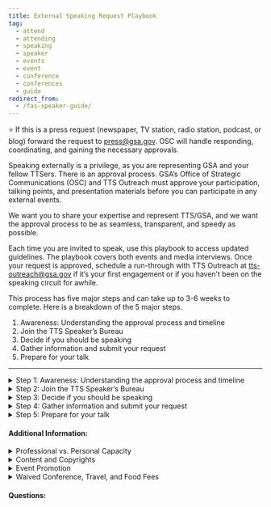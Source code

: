 ```yaml
---
title: External Speaking Request Playbook
tag:
  - attend
  - attending
  - speaking
  - speaker
  - events
  - event
  - conference
  - conferences
  - guide
redirect_from:
  - /fas-speaker-guide/
---
```

⭐ If this is a press request (newspaper, TV station, radio station, podcast, or blog) forward the request to press@gsa.gov. OSC will handle responding, coordinating, and gaining the necessary approvals.

Speaking externally is a privilege, as you are representing GSA and your fellow TTSers. There is an approval process. GSA’s Office of Strategic Communications (OSC) and TTS Outreach must approve your participation, talking points, and presentation materials before you can participate in any external events.

We want you to share your expertise and represent TTS/GSA, and we want the approval process to be as seamless, transparent, and speedy as possible.

Each time you are invited to speak, use this playbook to access updated guidelines. The playbook covers both events and media interviews. Once your request is approved, schedule a run-through with TTS Outreach at tts-outreach@gsa.gov if it’s your first engagement or if you haven’t been on the speaking circuit for awhile.

This process has five major steps and can take up to 3-6 weeks to complete. Here is a breakdown of the 5 major steps.

1. Awareness: Understanding the approval process and timeline
2. Join the TTS Speaker’s Bureau
3. Decide if you should be speaking
4. Gather information and submit your request
5. Prepare for your talk

- - -

<details>
<Summary> Step 1: Awareness: Understanding the approval process and timeline</summary>

Once you submit a request, you will receive an automated email confirmation. That email will also ping TTS leadership to approve your request, so it can move up the approval chain. TTS Events will move your request through the GSA approval process, gaining approval from

* TTS (your manager, Outreach Director, and Assistance Commissioner(?)),
* Federal Acquisition Services (FAS), and
* Office of Strategic Communications (OSC)

##### APPROVAL TIMELINE

Most approvals will take 2-3 weeks to complete. Requests submitted with less than a week lead time are not likely to be approved--please check in with your designated Outreach/Events lead  before submitting an approval with less than a week lead time. .

* Until you have been fully approved, the event organizers cannot name you in their marketing materials. Let TTS Outreach know if you run into an issue.
* You should not promote your participation until final approval has been given by GSA </details>

<details>
<Summary> Step 2: Join the TTS Speaker’s Bureau</summary>

If you want to represent TTS at an external event, you will need to be part of the TTS Speaker’s Bureau. In order to join the TTS Speaker’s Bureau you will need to
Create a headshot and bio in the GSA template (examples of bios can be found here)
Complete the Join the TTS Speaker’s Bureau form.

</details>

<details>
<Summary> Step 3: Decide if you should be speaking</summary>

If you have been formally invited to participate in a speaking engagement, you must answer the following questions.

* Do you have time?
* Does the event fit fully within your realm of expertise?
* Does the event reflect TTS and your team’s larger mission?
* Are you clear how speaking on this topic to this audience in this forum advances of TTS and your team?
* Are you comfortable speaking publicly in a virtual setting?
* Is a colleague better suited to speaking on this topic?
* Are there any sensitivities that may preclude you from speaking publicly?
* Is this event not inclusive or representative of our TTS diversity?
* Will you be speaking in your personal capacity?
* Is this event scheduled for less than 15 days from now?

⭐ If you answer yes to any of the questions above, stop here and contact your direct supervisor or TTS Outreach.

</details>

<details> <summary> Step 4: Gather information and submit your request </summary>

* Prepare your talking points. Talking points are required for you to get approval to represent your GSA at a speaking engagement.
* Use the TTS-wide [Talking Points Template](https://docs.google.com/document/d/1vsqMqtcZSSq_IhpFhtUnnNH70hcHGVaWnxhSpe_s054/edit)  to create talking points.
* Have a brief intro prepared for your engagement, along with a few lines about your role at GSA. For guidance, see the above Talking Points Template.
* Once you’ve drafted your talking points, submit them to your direct supervisor. And if you will be speaking about a specific engagement, submit your drafted talking points to the engagement lead.
* Review the TTS Internal/External Virtual Events Guidance and know how to answer Project Specific/TTS/GSA-specific questions, including those outside your direct area of expertise or the topic at hand.
* Consult with SMEs and peers for substantive input and review prior to submitting your Talking Points.
* Complete and submit the TTS Events’ Speaking, Conferences and Training Google form to TTS Events. To fill out this form, you will need:

  * A description of the audience
  * A copy of your event invite \[create a PDF and upload to Google Drive; make it accessible to all of GSA]
  * To know if the press is invited
  * To know if your event/panel will be pre-recorded
  * To explain why your participation is necessary
  * Complete Talking Points </details>

<details> <summary> Step 5: Prepare for your talk </summary>

As your speaking engagement is moving through the approval process, take some time to consider the following topics.

* Until you have been fully approved, the event organizers cannot name you in their marketing materials. Let TTS know if you run into an issue.
* You should not promote your participation until final approval has been given by GSA.
* Your talking points may change after your run-through with the event organizer. If this happens you are responsible for notifying the TTS Outreach Director.

##### Preparation:

* Watch the OSC recording on developing messages.
* If you are using slides, use this TTS Slide Deck template for your presentation or your Business Unit’s specific template.
* Watch the OSC recording on developing messages.
* If you are using slides, use this TTS Slide Deck template for your presentation or your Business Unit’s specific template.

  * [TTS Template](https://docs.google.com/presentation/d/1_R4EuC9Eiec0DQhSP5PDe5rdMeIijrTt0nhp8jghWaE/edit#slide=id.p)
* Is your presentation accessible? Do you verbally describe the images on your slides?
* How to Make Your Presentations Accessible to All
* How to make Accessible PDF from Google
* Is your presentation engaging?
* Have you planned for the unexpected? Ensure your computer is fully charged
* Determine if you can log in from your phone if an issue arises with your computer
* Be prepared to dial in as opposed to using computer audio if needed
* If you need notes, have a print out or have them pulled up on your phone so they’re easily accessible
* Dress to impress. Certain colors and patterns can create a moire effect which can impact people's perception and ability to digest the video. If possible, avoid stripes or busy patterns and stick with solid colors.
* Be conscious of lighting. For optimal lighting and video quality, presenters want to be lit from the front and not the back, so make sure your light (whether artificial or natural) is adjusted accordingly.  A single light source is ideal.
* GSA’s Logo Policy does not authorize vendors of any kind to use the GSA Star Mark logo. The GSA Advantage, GSA Contract, and GSA Schedule logos are the only logos approved for use by GSA contractors.
* Recording and sharing materials: In general, all material that GSA presents is in the public domain, and government employees can be photographed or recorded doing official activities on official time without permission. As long as the event coordinator is not trying to: retain the rights to the content, put the recording behind a paywall that is not accessible to the public, or use the recording for monetary gain, then you can give them permission to record and post.

</details>

#### Additional Information:

<Details><Summary> Professional vs. Personal Capacity </Summary>

When receiving an invitation to speak, you need to decide if you want to do the event in your professional or personal capacity: The FAS Speaker Guide | Version 1. <Details> <Summary> Professional Capacity </summary>

* You’ll participate as a TTS employee and discuss the work you do on behalf of GSA and our partners.
* You’ll be using GSA funds to travel to the event or pay for conference fees.
* You'll prepare during your work time and use GSA equipment.</details><Details> <Summary> Personal Capacity </summary>
* You didn’t receive the invitation because of your position at TTS, but because of your expertise in the subject.
* You won’t be representing TTS/GSA.
* You’ll refrain from discussing any official work you do at TTS/GSA or with our partners.
* You’ll use your personal leave or participate after work hours.
* You’ll prepare on your own time and use your own equipment.

##### Personal Capacity Guidelines

* There is a general prohibition on receiving compensation for personal capacity speaking on a subject that relates to your official duties. Free/waived attendance or registration fee is not compensation. 
* You can accept travel and event-related expenses from the sponsor or organizer, but would also need to take leave to attend. 
* You can use title/position in conjunction with your speaking activities, but only if provided as one of a number of other biographical details. Bottom line is that it should be clear that you are not representing GSA when speaking in your personal capacity. 
* You can include your office/team in your bio that is included on the conference website, but you cannot be listed in the agenda as “Sally Smith, TTS/GSA.” </details>

<Details><Summary> Release Forms </Summary>
GSA speakers are not permitted to sign speaker consent release forms that have not been reviewed/approved by OGC.  You must use the \\\[GSA approved response letter](https://drive.google.com/drive/folders/1JADYMHT4hzf8tQE8WQCBrj8-ztbQrqnS) and have it reviewed by OGC. </details><Details><Summary> Photography and Recording </Summary>

Yes, federal employees are allowed to be photographed or recorded (audio/video) while performing their official duties. Approved attendance or speaking at a conference is considered an official duty. Release forms are not required for federal employees who are documented while performing their official duties.

Permission for GSA visual information producers to document GSA presenters at events not hosted by GSA must be granted by event organizers prior to any still, video, or audio recording.

Find much more information in [GSA’s visual information policy.](https://insite.gsa.gov/directives-library/gsa-visual-information-program-18083-osc)</details><Details><Summary> Endorsements and Promotions</Summary>

GSA is responsible for providing neutral and unbiased advice. It is essential that we remain fair and unbiased in all that we do and say. As such, we avoid endorsing, or demonstrating favoritism, to any single one of the following:

* Vendors
* Brand-name products
* Service providers
* Industry associations/groups
* Media outlets

Therefore:

* GSA SMEs cannot speak about brand-name products or companies.
* GSA will not provide quotes to event hosts for press outreach or marketing materials.
* GSA has to carefully consider if accepting an invitation to an event sponsored by a single vendor will be seen as endorsing that vendor. </Details></details><Details><Summary> Content and Copyrights</Summary>

  All material (slides, presentations, handouts, etc.) presented by GSA are public domain, and GSA will not create special or exclusive content for an event that is not available to the public through other channels. As such, event hosts (companies or association/trade groups) may not retain the rights to GSA content nor may they profit off the sale of that content.

  For example, recording a presentation for archival purposes, or for later viewing, is permissible. Putting that recording behind a paywall, or selling a DVD on which it is included, is not. GSA will provide consent to be recorded or photographed only if that recording will not be used for monetary gain by the event host.</details></Details></details><Details><Summary> Event Promotion</Summary>

  In general, it is okay to pre-plan or post live to social media while you are at an event. From an official GSA account, tweets or retweets from a group highlighting a GSA principal’s appearance on a program (TV, radio, podcast, webinar, etc.) or at an event are fine.

  Be careful to limit your tweet or retweet to only sharing facts rather than encouraging people or GSA employees to attend a conference. For example:

  * Don't: @USGSA's Sally Smith is speaking at this event - make sure to sign up and go!
  * Do: @USGSA's Sally Smith is speaking about GSA priorities @GovMediaAtoZ.

  Also, avoid making any personalized statements as they would be considered an endorsement. For example:

  * Don't: This is my favorite fed IT event of the year! @USGSA's Sally Smith's speech on GSA priorities @GovMediaAtoZ
  * Do: The GSA Administrator is speaking tomorrow: @USGSA's Sally Smith's speech on GSA priorities @GovMediaAtoZ

  Find much more information at [GSA’s social media center.](https://insite.gsa.gov/topics/communications/social-media) </details> </details><Details><Summary> Waived Conference, Travel, and Food Fees</Summary>

  **Conference Fees:**
  Under the speaking and similar engagements exclusion to the gift rules, when an employee is assigned to participate as a speaker on behalf of the agency, the employee's acceptance of an offer of free attendance at the event on the day of the employee's presentation is permissible when provided by the sponsor of the event. The employee's participation in the event on that day is viewed as a customary and necessary part of the employee's assignment and does not involve a gift to the employee or to the agency. [ See 5 C.F.R. 2635.203(b)(8). ](https://www.ecfr.gov/cgi-bin/text-idx?SID=15f72e4d810efa219bcaba2ac04325d2&node=5:3.0.10.10.9.2.50.3&rgn=div8)

  The waived registration fee is only for the day you speak. If you plan on attending additional days of the conference, GSA needs to pay the difference between the full and waived registration fees, or determine if the additional waived amount, if provided as a gift, is acceptable under the widely attended gathering determination exception to the gift rules.

  **Travel Fees:** \
  If an offer for non-federal source travel payment is extended, to speak at or attend an event (i.e., full/partial registration, transportation, meals, lodging), then the Event Tracker request must also include the invite, including documentation of the offer listing each item the source will provided, including the cost of each item as well as a statement that all the items are  provided in-kind, along with a completed Request for Acceptance of Payment from Non-Federal Sources Worksheet (if going on TDY to attend the event).

  **Food Fees:** \
  You can have lunch or dinner at the event, as long as it complies with one of the exceptions or exclusions under the Standards of Ethical Conduct or has been accepted by the agency as a  non-federal source travel payment. Under the exclusions to the Standards of Ethical Conduct, the term gift does not include anything paid for by the government as well as anything for which market value is paid by the employee. See [5 C.F.R. 2635.203(b)(7) and (b)(10).](https://www.ecfr.gov/cgi-bin/text-idx?SID=15f72e4d810efa219bcaba2ac04325d2&node=5:3.0.10.10.9.2.50.3&rgn=div8)

  For local speaking events, under the speaking and similar engagements exclusion free attendance includes waiver of all or part of the fee for an event or the provision of food, refreshments, entertainment, instruction or materials furnished to all attendees as an integral part of the event. It does not include travel expenses, lodgings, or entertainment collateral to the event. It does not include meals taken other than in a group setting with all other attendees, unless the employee is a presenter at the event and is invited to a separate meal for participating presenters that is hosted by the sponsor of the event. See [5 C.F.R. 2635.203(g).](https://www.ecfr.gov/cgi-bin/text-idx?node=sp5.3.2635.b&rgn=div6)

  For a travel speaking event, if a non-federal source offers to pay for a meal, the agency must accept the offered item under the non-federal source travel payment statute, [31 U.S.C. 1353](https://www.govinfo.gov/content/pkg/USCODE-2012-title31/pdf/USCODE-2012-title31-subtitleII-chap13-subchapIII-sec1353.pdf), before travel begins. The item must be provided in-kind (no reimbursement or money provided to the employee) and accepted by the agency as a non-federal source travel payment. </details>

  #### Questions: